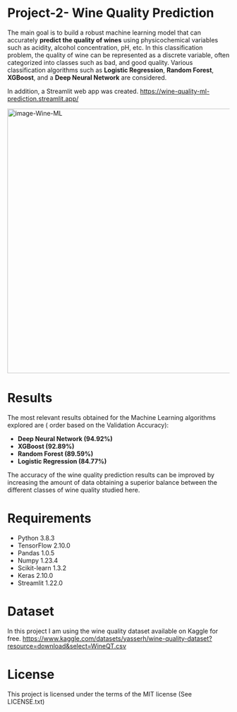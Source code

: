 # Project-2- Wine Quality Prediction
 
The main goal is to build a robust machine learning model that can accurately **predict the quality of wines** using physicochemical variables such as acidity, alcohol concentration, pH, etc. In this classification problem, the quality of wine can be represented as a discrete variable, often categorized into classes such as bad, and good quality. Various classification algorithms such as **Logistic Regression**, **Random Forest**, **XGBoost**, and a **Deep Neural Network** are considered.

In addition, a Streamlit web app was created.
https://wine-quality-ml-prediction.streamlit.app/

<img src="https://github.com/user-attachments/assets/27c3932d-75ef-4ed7-8e2a-36b909339ba3" alt="image-Wine-ML" width="600"/>

# Results

The most relevant results obtained for the Machine Learning algorithms explored are ( order based on the Validation Accuracy):
* **Deep Neural Network (94.92%)**
* **XGBoost (92.89%)**
* **Random Forest (89.59%)**
* **Logistic Regression (84.77%)**
  
The accuracy of the wine quality prediction results can be improved by increasing the amount of data obtaining a superior balance between the different classes of wine quality studied here.


# Requirements

* Python 3.8.3
* TensorFlow  2.10.0
* Pandas 1.0.5
* Numpy  1.23.4
* Scikit-learn 1.3.2
* Keras  2.10.0
* Streamlit 1.22.0

# Dataset

In this project I am using the wine quality dataset available on Kaggle for free.
https://www.kaggle.com/datasets/yasserh/wine-quality-dataset?resource=download&select=WineQT.csv

# License

This project is licensed under the terms of the MIT license (See LICENSE.txt)
